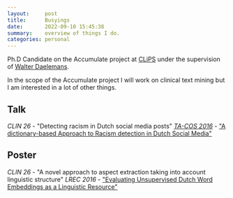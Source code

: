 ```yaml
---
layout:     post
title:      Busyings
date:       2022-09-10 15:45:38
summary:    overview of things I do.
categories: personal
---
```


Ph.D Candidate on the Accumulate project at [CLiPS](http://www.clips.uantwerpen.be) under the supervision of [Walter Daelemans](http://www.clips.uantwerpen.be/people/walter-daelemans).

In the scope of the Accumulate project I will work on clinical text mining but I am interested in a lot of other things.

## Talk

_CLIN 26_ - "Detecting racism in Dutch social media posts"
[_TA-COS 2016_](http://www.ta-cos.org/) - ["A dictionary-based Approach to Racism detection in Dutch Social Media"](http://www.ta-cos.org/sites/ta-cos.org/files/dictionary-based-approach.pdf)

## Poster

_CLIN 26_ - "A novel approach to aspect extraction taking into account linguistic structure"
_LREC 2016_ - ["Evaluating Unsupervised Dutch Word Embeddings as a Linguistic Resource"](http://www.lrec-conf.org/proceedings/lrec2016/pdf/1026_Paper.pdf)
